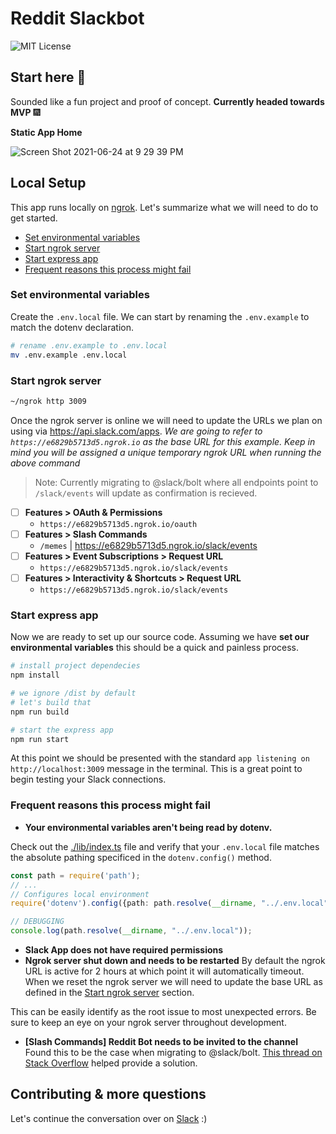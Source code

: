 # Reddit Slackbot

![MIT License](https://img.shields.io/badge/License-MIT-green.svg)

## Start here :wave:

Sounded like a fun project and proof of concept. **Currently headed towards MVP** 🎆 

**Static App Home**

![Screen Shot 2021-06-24 at 9 29 39 PM](https://user-images.githubusercontent.com/53072963/123369860-705b1d80-d533-11eb-90b2-ce6ca81c8c12.png)


## Local Setup

This app runs locally on [ngrok](https://ngrok.com/download). Let's summarize what we will need to do to get started.

- [Set environmental variables](#set-environmental-variables)
- [Start ngrok server](#start-ngrok-server)
- [Start express app](#start-express-app)
- [Frequent reasons this process might fail](#frequent-reasons-this-process-might-fail)

### Set environmental variables

Create the `.env.local` file. We can start by renaming the `.env.example` to match the dotenv declaration. 

```sh
# rename .env.example to .env.local
mv .env.example .env.local
```

### Start ngrok server

```sh
~/ngrok http 3009
```

Once the ngrok server is online we will need to update the URLs we plan on using via https://api.slack.com/apps. _We are going to refer to `https://e6829b5713d5.ngrok.io` as the base URL for this example. Keep in mind you will be assigned a unique temporary ngrok URL when running the above command_

> Note: Currently migrating to @slack/bolt where all endpoints point to `/slack/events` will update as confirmation is recieved.

- [ ] **Features > OAuth & Permissions**
  - `https://e6829b5713d5.ngrok.io/oauth`
- [ ] **Features > Slash Commands**
  - `/memes` | https://e6829b5713d5.ngrok.io/slack/events
- [ ] **Features > Event Subscriptions > Request URL** 
  - `https://e6829b5713d5.ngrok.io/slack/events`
- [ ] **Features > Interactivity & Shortcuts > Request URL** 
  - `https://e6829b5713d5.ngrok.io/slack/events`

### Start express app 

Now we are ready to set up our source code. Assuming we have **set our environmental variables** this should be a quick and painless process. 

```sh
# install project dependecies
npm install

# we ignore /dist by default
# let's build that
npm run build 

# start the express app
npm run start
```

At this point we should be presented with the standard `app listening on http://localhost:3009` message in the terminal. This is a great point to begin testing your Slack connections.

### Frequent reasons this process might fail

- **Your environmental variables aren't being read by dotenv.**  

Check out the [./lib/index.ts](./lib/index.ts) file and verify that your `.env.local` file matches the absolute pathing specificed in the `dotenv.config()` method.

```ts
const path = require('path');
// ...
// Configures local environment
require('dotenv').config({path: path.resolve(__dirname, "../.env.local")});

// DEBUGGING
console.log(path.resolve(__dirname, "../.env.local"));
```

- **Slack App does not have required permissions**
- **Ngrok server shut down and needs to be restarted** 
By default the ngrok URL is active for 2 hours at which point it will automatically timeout. When we reset the ngrok server we will need to update the base URL as defined in the [Start ngrok server](#start-ngrok-server) section. 

This can be easily identify as the root issue to most unexpected errors. Be sure to keep an eye on your ngrok server throughout development.

- **[Slash Commands] Reddit Bot needs to be invited to the channel** 
Found this to be the case when migrating to @slack/bolt. [This thread on Stack Overflow](https://stackoverflow.com/questions/60198159/slack-api-conversations-history-returns-error-not-in-channel) helped provide a solution. 

## Contributing & more questions

Let's continue the conversation over on [Slack]() :)
